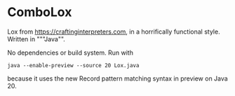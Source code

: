# ComboLox

Lox from https://craftinginterpreters.com, in a horrifically functional style. Written in """Java"".

No dependencies or build system. Run with 

    java --enable-preview --source 20 Lox.java

because it uses the new Record pattern matching syntax in preview on Java 20.
